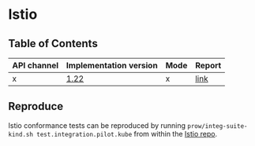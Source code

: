 # Istio

## Table of Contents

|API channel|Implementation version|Mode|Report|
|-----------|----------------------|----|------|
|x|[1.22](https://github.com/istio/istio/releases/tag/1.22.0)|x|[link](./1.22-report.yaml)|

## Reproduce

Istio conformance tests can be reproduced by running `prow/integ-suite-kind.sh test.integration.pilot.kube` from within the [Istio repo](https://github.com/istio/istio).
